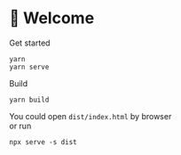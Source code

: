 # 🚀 Welcome 

Get started
```
yarn
yarn serve
```

Build
```
yarn build
```

You could open `dist/index.html` by browser  
or run
```
npx serve -s dist
```

